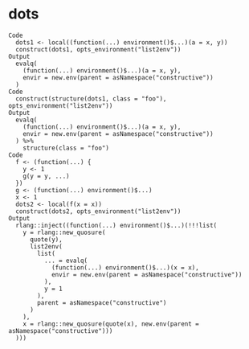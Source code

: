 # dots

    Code
      dots1 <- local((function(...) environment()$...)(a = x, y))
      construct(dots1, opts_environment("list2env"))
    Output
      evalq(
        (function(...) environment()$...)(a = x, y),
        envir = new.env(parent = asNamespace("constructive"))
      )
    Code
      construct(structure(dots1, class = "foo"), opts_environment("list2env"))
    Output
      evalq(
        (function(...) environment()$...)(a = x, y),
        envir = new.env(parent = asNamespace("constructive"))
      ) %>%
        structure(class = "foo")
    Code
      f <- (function(...) {
        y <- 1
        g(y = y, ...)
      })
      g <- (function(...) environment()$...)
      x <- 1
      dots2 <- local(f(x = x))
      construct(dots2, opts_environment("list2env"))
    Output
      rlang::inject((function(...) environment()$...)(!!!list(
        y = rlang::new_quosure(
          quote(y),
          list2env(
            list(
              ... = evalq(
                (function(...) environment()$...)(x = x),
                envir = new.env(parent = asNamespace("constructive"))
              ),
              y = 1
            ),
            parent = asNamespace("constructive")
          )
        ),
        x = rlang::new_quosure(quote(x), new.env(parent = asNamespace("constructive")))
      )))

